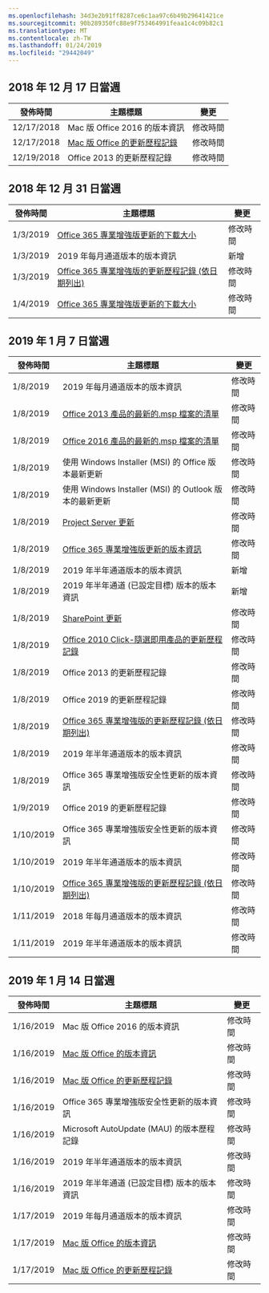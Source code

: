 ```yaml
---
ms.openlocfilehash: 34d3e2b91ff8287ce6c1aa97c6b49b29641421ce
ms.sourcegitcommit: 90b289350fc88e9f753464991feaa1c4c09b82c1
ms.translationtype: MT
ms.contentlocale: zh-TW
ms.lasthandoff: 01/24/2019
ms.locfileid: "29442049"
---
```

<!-- This file is generated automatically each week. Changes made to this file will be overwritten.-->




## <a name="week-of-december-17-2018"></a>2018 年 12 月 17 日當週


| 發佈時間 |主題標題 | 變更 |
|------|------------|--------|
| 12/17/2018 | Mac 版 Office 2016 的版本資訊 | 修改時間 |
| 12/17/2018 | [Mac 版 Office 的更新歷程記錄](/OfficeUpdates/update-history-office-for-mac) | 修改時間 |
| 12/19/2018 | Office 2013 的更新歷程記錄 | 修改時間 |


## <a name="week-of-december-31-2018"></a>2018 年 12 月 31 日當週


| 發佈時間 |主題標題 | 變更 |
|------|------------|--------|
| 1/3/2019 | [Office 365 專業增強版更新的下載大小](/OfficeUpdates/download-sizes-office365-proplus-updates) | 修改時間 |
| 1/3/2019 | 2019 年每月通道版本的版本資訊 | 新增 |
| 1/3/2019 | [Office 365 專業增強版的更新歷程記錄 (依日期列出)](/OfficeUpdates/update-history-office365-proplus-by-date) | 修改時間 |
| 1/4/2019 | [Office 365 專業增強版更新的下載大小](/OfficeUpdates/download-sizes-office365-proplus-updates) | 修改時間 |


## <a name="week-of-january-07-2019"></a>2019 年 1 月 7 日當週


| 發佈時間 |主題標題 | 變更 |
|------|------------|--------|
| 1/8/2019 | 2019 年每月通道版本的版本資訊 | 修改時間 |
| 1/8/2019 | [Office 2013 產品的最新的.msp 檔案的清單](/OfficeUpdates/msp-files-office-2013) | 修改時間 |
| 1/8/2019 | [Office 2016 產品的最新的.msp 檔案的清單](/OfficeUpdates/msp-files-office-2016) | 修改時間 |
| 1/8/2019 | 使用 Windows Installer (MSI) 的 Office 版本最新更新 | 修改時間 |
| 1/8/2019 | 使用 Windows Installer (MSI) 的 Outlook 版本的最新更新 | 修改時間 |
| 1/8/2019 | [Project Server 更新](/OfficeUpdates/project-server-updates) | 修改時間 |
| 1/8/2019 | [Office 365 專業增強版更新的版本資訊](/OfficeUpdates/release-notes-office365-proplus) | 修改時間 |
| 1/8/2019 | 2019 年半年通道版本的版本資訊 | 新增 |
| 1/8/2019 | 2019 年半年通道 (已設定目標) 版本的版本資訊 | 新增 |
| 1/8/2019 | [SharePoint 更新](/OfficeUpdates/sharepoint-updates) | 修改時間 |
| 1/8/2019 | [Office 2010 Click-隨選即用產品的更新歷程記錄](/OfficeUpdates/update-history-office-2010-click-to-run) | 修改時間 |
| 1/8/2019 | Office 2013 的更新歷程記錄 | 修改時間 |
| 1/8/2019 | Office 2019 的更新歷程記錄 | 修改時間 |
| 1/8/2019 | [Office 365 專業增強版的更新歷程記錄 (依日期列出)](/OfficeUpdates/update-history-office365-proplus-by-date) | 修改時間 |
| 1/8/2019 | 2019 年半年通道版本的版本資訊 | 修改時間 |
| 1/8/2019 | Office 365 專業增強版安全性更新的版本資訊 | 修改時間 |
| 1/9/2019 | Office 2019 的更新歷程記錄 | 修改時間 |
| 1/10/2019 | Office 365 專業增強版安全性更新的版本資訊 | 修改時間 |
| 1/10/2019 | 2019 年半年通道版本的版本資訊 | 修改時間 |
| 1/10/2019 | [Office 365 專業增強版的更新歷程記錄 (依日期列出)](/OfficeUpdates/update-history-office365-proplus-by-date) | 修改時間 |
| 1/11/2019 | 2018 年每月通道版本的版本資訊 | 修改時間 |
| 1/11/2019 | 2019 年半年通道版本的版本資訊 | 修改時間 |


## <a name="week-of-january-14-2019"></a>2019 年 1 月 14 日當週


| 發佈時間 |主題標題 | 變更 |
|------|------------|--------|
| 1/16/2019 | Mac 版 Office 2016 的版本資訊 | 修改時間 |
| 1/16/2019 | [Mac 版 Office 的版本資訊](/OfficeUpdates/release-notes-office-for-mac) | 修改時間 |
| 1/16/2019 | [Mac 版 Office 的更新歷程記錄](/OfficeUpdates/update-history-office-for-mac) | 修改時間 |
| 1/16/2019 | Office 365 專業增強版安全性更新的版本資訊 | 修改時間 |
| 1/16/2019 | Microsoft AutoUpdate (MAU) 的版本歷程記錄 | 修改時間 |
| 1/16/2019 | 2019 年半年通道版本的版本資訊 | 修改時間 |
| 1/16/2019 | 2019 年半年通道 (已設定目標) 版本的版本資訊 | 修改時間 |
| 1/17/2019 | 2019 年每月通道版本的版本資訊 | 修改時間 |
| 1/17/2019 | [Mac 版 Office 的版本資訊](/OfficeUpdates/release-notes-office-for-mac) | 修改時間 |
| 1/17/2019 | [Mac 版 Office 的更新歷程記錄](/OfficeUpdates/update-history-office-for-mac) | 修改時間 |
